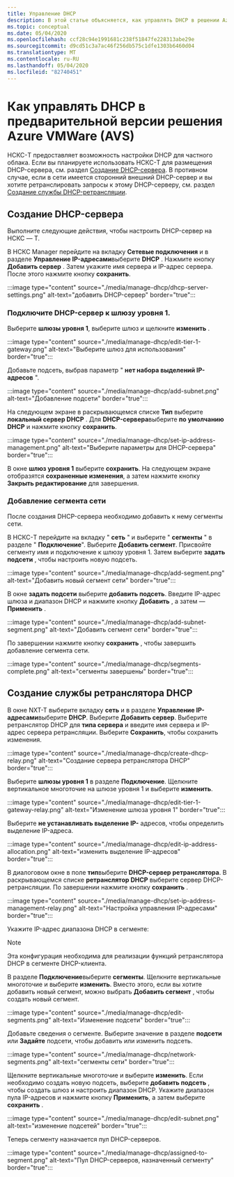 ```yaml
---
title: Управление DHCP
description: В этой статье объясняется, как управлять DHCP в решении Azure VMWare (AVS).
ms.topic: conceptual
ms.date: 05/04/2020
ms.openlocfilehash: ccf28c94e1991681c238f51847fe228313abe29e
ms.sourcegitcommit: d9cd51c3a7ac46f256db575c1dfe1303b6460d04
ms.translationtype: MT
ms.contentlocale: ru-RU
ms.lasthandoff: 05/04/2020
ms.locfileid: "82740451"
---
```

# <a name="how-to-manage-dhcp-in-azure-vmware-solution-avs-preview"></a>Как управлять DHCP в предварительной версии решения Azure VMWare (AVS)

НСКС-T предоставляет возможность настройки DHCP для частного облака. Если вы планируете использовать НСКС-T для размещения DHCP-сервера, см. раздел [Создание DHCP-сервера](#create-dhcp-server). В противном случае, если в сети имеется сторонний внешний DHCP-сервер и вы хотите ретранслировать запросы к этому DHCP-серверу, см. раздел [Создание службы DHCP-ретрансляции](#create-dhcp-relay-service).

## <a name="create-dhcp-server"></a>Создание DHCP-сервера

Выполните следующие действия, чтобы настроить DHCP-сервер на НСКС — T.

В НСКС Manager перейдите на вкладку **Сетевые подключения** и в разделе **Управление IP-адресами**выберите **DHCP** . Нажмите кнопку **Добавить сервер** . Затем укажите имя сервера и IP-адрес сервера. После этого нажмите кнопку **сохранить**.

:::image type="content" source="./media/manage-dhcp/dhcp-server-settings.png" alt-text="добавить DHCP-сервер" border="true":::

### <a name="connect-dhcp-server-to-the-tier-1-gateway"></a>Подключите DHCP-сервер к шлюзу уровня 1.

Выберите **шлюзы уровня 1**, выберите шлюз и щелкните **изменить** .

:::image type="content" source="./media/manage-dhcp/edit-tier-1-gateway.png" alt-text="Выберите шлюз для использования" border="true":::

Добавьте подсеть, выбрав параметр " **нет набора выделений IP-адресов** ".

:::image type="content" source="./media/manage-dhcp/add-subnet.png" alt-text="Добавление подсети" border="true":::

На следующем экране в раскрывающемся списке **Тип** выберите **локальный сервер DHCP** . Для **DHCP-сервера**выберите **по умолчанию DHCP** и нажмите кнопку **сохранить**.

:::image type="content" source="./media/manage-dhcp/set-ip-address-management.png" alt-text="Выберите параметры для DHCP-сервера" border="true":::

В окне **шлюз уровня 1** выберите **сохранить**. На следующем экране отобразятся **сохраненные изменения**, а затем нажмите кнопку **Закрыть редактирование** для завершения.

### <a name="add-a-network-segment"></a>Добавление сегмента сети

После создания DHCP-сервера необходимо добавить к нему сегменты сети.

В НСКС-T перейдите на вкладку " **сеть** " и выберите " **сегменты** " в разделе " **Подключение**". Выберите **Добавить сегмент**. Присвойте сегменту имя и подключение к шлюзу уровня 1. Затем выберите **задать подсети** , чтобы настроить новую подсеть. 

:::image type="content" source="./media/manage-dhcp/add-segment.png" alt-text="Добавить новый сегмент сети" border="true":::

В окне **задать подсети** выберите **добавить подсеть**. Введите IP-адрес шлюза и диапазон DHCP и нажмите кнопку **Добавить** , а затем — **Применить** .

:::image type="content" source="./media/manage-dhcp/add-subnet-segment.png" alt-text="Добавить сегмент сети" border="true":::

По завершении нажмите кнопку **сохранить** , чтобы завершить добавление сегмента сети.

:::image type="content" source="./media/manage-dhcp/segments-complete.png" alt-text="сегменты завершены" border="true":::

## <a name="create-dhcp-relay-service"></a>Создание службы ретранслятора DHCP

В окне NXT-T выберите вкладку **сеть** и в разделе **Управление IP-адресами**выберите **DHCP**. Выберите **Добавить сервер**. Выберите ретранслятор DHCP для **типа сервера** и введите имя сервера и IP-адрес сервера ретрансляции. Выберите **Сохранить**, чтобы сохранить изменения.

:::image type="content" source="./media/manage-dhcp/create-dhcp-relay.png" alt-text="Создание сервера ретранслятора DHCP" border="true":::

Выберите **шлюзы уровня 1** в разделе **Подключение**. Щелкните вертикальное многоточие на шлюзе уровня 1 и выберите **изменить**.

:::image type="content" source="./media/manage-dhcp/edit-tier-1-gateway-relay.png" alt-text="Изменение шлюза уровня 1" border="true":::

Выберите **не устанавливать выделение IP-** адресов, чтобы определить выделение IP-адреса.

:::image type="content" source="./media/manage-dhcp/edit-ip-address-allocation.png" alt-text="изменить выделение IP-адресов" border="true":::

В диалоговом окне в поле **тип**выберите **DHCP-сервер ретранслятора**. В раскрывающемся списке **ретранслятор DHCP** выберите сервер DHCP-ретрансляции. По завершении нажмите кнопку **сохранить** .

:::image type="content" source="./media/manage-dhcp/set-ip-address-management-relay.png" alt-text="Настройка управления IP-адресами" border="true":::

Укажите IP-адрес диапазона DHCP в сегменте:

> [!NOTE]
> Эта конфигурация необходима для реализации функций ретранслятора DHCP в сегменте DHCP-клиента. 

В разделе **Подключение**выберите **сегменты**. Щелкните вертикальные многоточие и выберите **изменить**. Вместо этого, если вы хотите добавить новый сегмент, можно выбрать **Добавить сегмент** , чтобы создать новый сегмент.

:::image type="content" source="./media/manage-dhcp/edit-segments.png" alt-text="Изменение подсети" border="true":::

Добавьте сведения о сегменте. Выберите значение в разделе **подсети** или **Задайте** подсети, чтобы добавить или изменить подсеть.

:::image type="content" source="./media/manage-dhcp/network-segments.png" alt-text="сегменты сети" border="true":::

Щелкните вертикальные многоточие и выберите **изменить**. Если необходимо создать новую подсеть, выберите **добавить подсеть** , чтобы создать шлюз и настроить диапазон DHCP. Укажите диапазон пула IP-адресов и нажмите кнопку **Применить**, а затем выберите **сохранить** .

:::image type="content" source="./media/manage-dhcp/edit-subnet.png" alt-text="изменение подсетей" border="true":::

Теперь сегменту назначается пул DHCP-серверов.

:::image type="content" source="./media/manage-dhcp/assigned-to-segment.png" alt-text="Пул DHCP-серверов, назначенный сегменту" border="true":::
